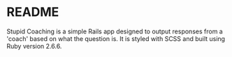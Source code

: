 # README

Stupid Coaching is a simple Rails app designed to output responses from a 'coach' based on what the question is. It is styled with SCSS and built using Ruby version 2.6.6.
